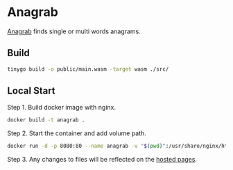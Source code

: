 # Anagrab

[Anagrab](https://kucicm.github.io/anagrab) finds single or multi words anagrams.

## Build

``` bash
tinygo build -o public/main.wasm -target wasm ./src/
```

## Local Start

Step 1. Build docker image with nginx.

``` bash
docker build -t anagrab .
```

Step 2. Start the container and add volume path.

``` bash
docker run -d -p 8080:80 --name anagrab -v "$(pwd)":/usr/share/nginx/html myapp-image
```

Step 3. Any changes to files will be reflected on the [hosted pages](http://localhost:8080).

